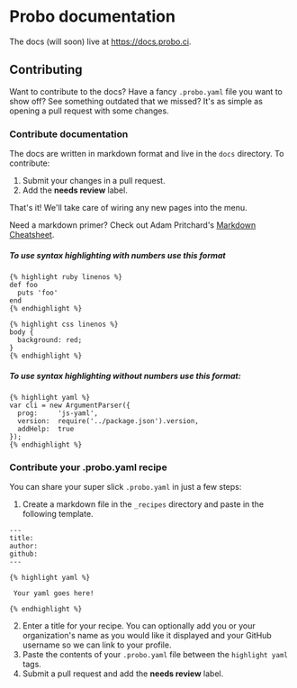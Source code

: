 # Probo documentation

The docs (will soon) live at https://docs.probo.ci.

## Contributing

Want to contribute to the docs? Have a fancy `.probo.yaml` file you want to show off? See something outdated that we missed? It's as simple as opening a pull request with some changes.

### Contribute documentation

The docs are written in markdown format and live in the `docs` directory. To contribute:

1. Submit your changes in a pull request.
2. Add the **needs review** label.

That's it! We'll take care of wiring any new pages into the menu.

Need a markdown primer? Check out Adam Pritchard's [Markdown Cheatsheet](https://github.com/adam-p/markdown-here/wiki/Markdown-Cheatsheet).

##### To use syntax highlighting with numbers use this format
 ```
 {% highlight ruby linenos %}
 def foo
   puts 'foo'
 end
 {% endhighlight %}
 ```

 ```
 {% highlight css linenos %}
 body {
   background: red;
 }
 {% endhighlight %}
 ```
##### To use syntax highlighting without numbers use this format:
 ```
 {% highlight yaml %}
 var cli = new ArgumentParser({
   prog:     'js-yaml',
   version:  require('../package.json').version,
   addHelp:  true
 });
 {% endhighlight %}
 ```

### Contribute your .probo.yaml recipe

You can share your super slick `.probo.yaml` in just a few steps:

1. Create a markdown file in the `_recipes` directory and paste in the following template.
 ```
 ---
 title:
 author:
 github:
 ---

 {% highlight yaml %}

  Your yaml goes here!

 {% endhighlight %}
 ```
2. Enter a title for your recipe. You can optionally add you or your organization's name as you would like it displayed and your GitHub username so we can link to your profile.
3. Paste the contents of your `.probo.yaml` file between the `highlight yaml` tags.
4. Submit a pull request and add the **needs review** label.
